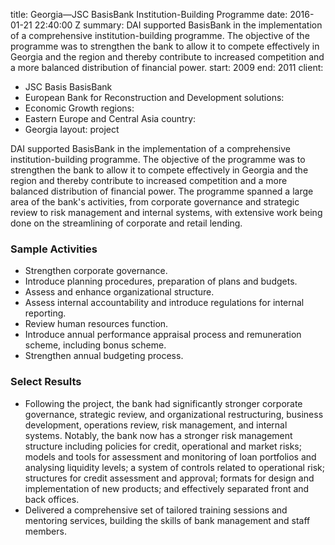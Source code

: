 
title: Georgia—JSC BasisBank Institution-Building Programme
date: 2016-01-21 22:40:00 Z
summary: DAI supported BasisBank in the implementation of a comprehensive institution-building
  programme. The objective of the programme was to strengthen the bank to allow it
  to compete effectively in Georgia and the region and thereby contribute to increased
  competition and a more balanced distribution of financial power.
start: 2009
end: 2011
client:
- JSC Basis BasisBank
- European Bank for Reconstruction and Development
solutions:
- Economic Growth
regions:
- Eastern Europe and Central Asia
country:
- Georgia
layout: project


DAI supported BasisBank in the implementation of a comprehensive institution-building programme. The objective of the programme was to strengthen the bank to allow it to compete effectively in Georgia and the region and thereby contribute to increased competition and a more balanced distribution of financial power. The programme spanned a large area of the bank's activities, from corporate governance and strategic review to risk management and internal systems, with extensive work being done on the streamlining of corporate and retail lending.

### Sample Activities

* Strengthen corporate governance.
* Introduce planning procedures, preparation of plans and budgets.
* Assess and enhance organizational structure.
* Assess internal accountability and introduce regulations for internal reporting.
* Review human resources function.
* Introduce annual performance appraisal process and remuneration scheme, including bonus scheme.
* Strengthen annual budgeting process.

### Select Results

* Following the project, the bank had significantly stronger corporate governance, strategic review, and organizational restructuring, business development, operations review, risk management, and internal systems. Notably, the bank now has a stronger risk management structure including policies for credit, operational and market risks; models and tools for assessment and monitoring of loan portfolios and analysing liquidity levels; a system of controls related to operational risk; structures for credit assessment and approval; formats for design and implementation of new products; and effectively separated front and back offices.
* Delivered a comprehensive set of tailored training sessions and mentoring services, building the skills of bank management and staff members.
